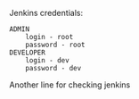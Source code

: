 Jenkins credentials:

    ADMIN 
        login - root
        password - root
    DEVELOPER
        login - dev
        password - dev

Another line for checking jenkins
